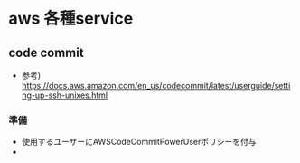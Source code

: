# aws 各種service

## code commit

- 参考) https://docs.aws.amazon.com/en_us/codecommit/latest/userguide/setting-up-ssh-unixes.html

### 準備

- 使用するユーザーにAWSCodeCommitPowerUserポリシーを付与
- 